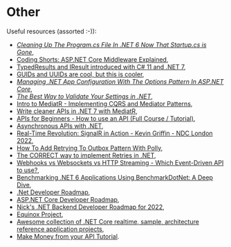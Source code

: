 # Other

Useful resources (assorted :-)):

- _[Cleaning Up The Program.cs File In .NET 6 Now That Startup.cs is Gone](https://youtu.be/rhydGmLxfjQ)_,
- [Coding Shorts: ASP.NET Core Middleware Explained](https://youtu.be/TqCshF0o0nE),
- [TypedResults and IResult introduced with C# 11 and .NET 7](https://youtu.be/2TUdeuismGY),
- [GUIDs and UUIDs are cool, but this is cooler](https://youtu.be/tSuwe7FowzE),
- _[Managing .NET App Configuration With The Options Pattern In ASP.NET Core](https://youtu.be/wxYt0motww0)_,
- _[The Best Way to Validate Your Settings in .NET](https://youtu.be/jblRYDMTtvg)_,
- [Intro to MediatR - Implementing CQRS and Mediator Patterns](https://youtu.be/yozD5Tnd8nw),
- [Write cleaner APIs in .NET 7 with MediatR](https://youtu.be/euUg_IHo7-s),
- [APIs for Beginners - How to use an API (Full Course / Tutorial)](https://youtu.be/GZvSYJDk-us),
- [Asynchronous APIs with .NET](https://youtu.be/LCbR58sCmvQ),
- [Real-Time Revolution: SignalR in Action - Kevin Griffin - NDC London 2022](https://youtu.be/wOq9meKcdlw),
- [How To Add Retrying To Outbox Pattern With Polly](https://youtu.be/xajVttkZntU),
- [The CORRECT way to implement Retries in .NET](https://youtu.be/nJH0PC2Pubs),
- [Webhooks vs Websockets vs HTTP Streaming - Which Event-Driven API to use?](https://youtu.be/6RvlKYgRFYQ),
- [Benchmarking .NET 6 Applications Using BenchmarkDotNet: A Deep Dive](https://www.codemag.com/Article/2209061/Benchmarking-.NET-6-Applications-Using-BenchmarkDotNet-A-Deep-Dive),
- [.Net Developer Roadmap](https://github.com/phongnguyend/Practical.NET),
- [ASP.NET Core Developer Roadmap](https://github.com/MoienTajik/AspNetCore-Developer-Roadmap),
- [Nick's .NET Backend Developer Roadmap for 2022](https://github.com/Elfocrash/.NET-Backend-Developer-Roadmap),
- [Equinox Project](https://github.com/EduardoPires/EquinoxProject),
- [Awesome collection of .NET Core realtime, sample, architecture reference application projects](https://github.com/bharatdwarkani/awesome-dotnet-core-applications),
- [Make Money from your API Tutorial](https://youtu.be/MbqSMgMAzxU).
